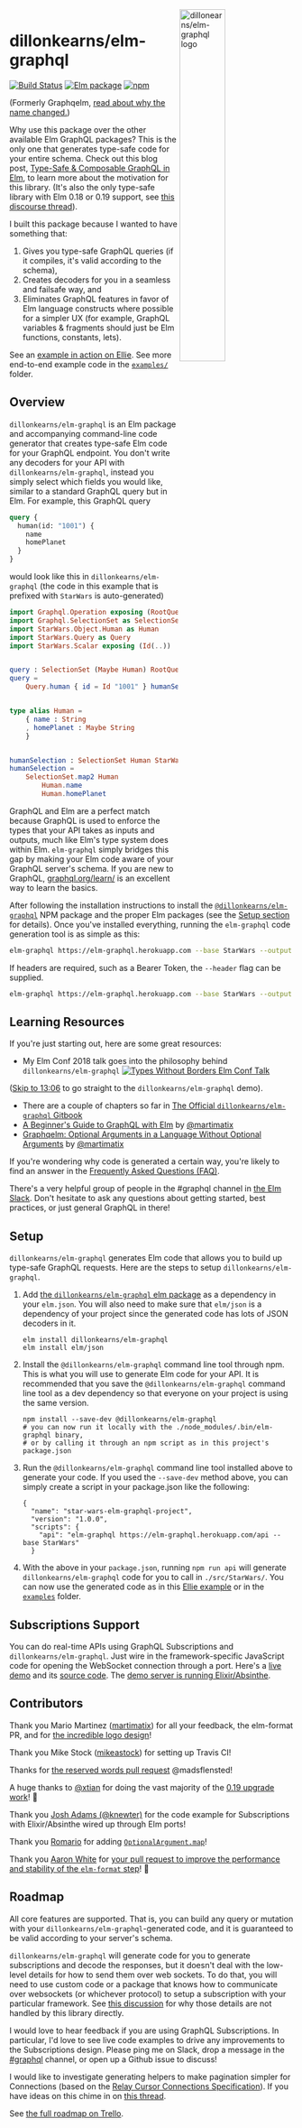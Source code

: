 <img src="https://cdn.rawgit.com/martimatix/logo-graphqelm/master/logo.svg" alt="dillonearns/elm-graphql logo" width="40%" align="right">

# dillonkearns/elm-graphql

[![Build Status](https://travis-ci.org/dillonkearns/elm-graphql.svg?branch=master)](https://travis-ci.org/dillonkearns/elm-graphql) [![Elm package](https://img.shields.io/elm-package/v/dillonkearns/elm-graphql.svg)](https://package.elm-lang.org/packages/dillonkearns/elm-graphql/latest/)
[![npm](https://img.shields.io/npm/v/@dillonkearns/elm-graphql.svg)](https://npmjs.com/package/@dillonkearns/elm-graphql)

(Formerly Graphqelm, [read about why the name changed.](https://github.com/dillonkearns/elm-graphql/issues/23))

Why use this package over the other available Elm GraphQL packages? This is the only one that
generates type-safe code for your entire schema. Check out this blog post, [Type-Safe & Composable GraphQL in Elm](https://medium.com/open-graphql/type-safe-composable-graphql-in-elm-b3378cc8d021), to learn more about the motivation for this library. (It's also the only type-safe
library with Elm 0.18 or 0.19 support, see
[this discourse thread](https://discourse.elm-lang.org/t/introducing-graphqelm-a-tool-for-type-safe-graphql-queries/472/5?u=dillonkearns)).

I built this package because I wanted to have something that:

1. Gives you type-safe GraphQL queries (if it compiles, it's valid according to the schema),
2. Creates decoders for you in a seamless and failsafe way, and
3. Eliminates GraphQL features in favor of Elm language constructs where possible for a simpler UX (for example, GraphQL variables & fragments should just be Elm functions, constants, lets).

See an [example in action on Ellie](https://rebrand.ly/graphqelm). See more end-to-end example code in the
[`examples/`](https://github.com/dillonkearns/elm-graphql/tree/master/examples)
folder.

## Overview

`dillonkearns/elm-graphql` is an Elm package and accompanying command-line code generator that creates type-safe Elm code for your GraphQL endpoint. You don't write any decoders for your API with `dillonkearns/elm-graphql`, instead you simply select which fields you would like, similar to a standard GraphQL query but in Elm. For example, this GraphQL query

```graphql
query {
  human(id: "1001") {
    name
    homePlanet
  }
}
```

would look like this in `dillonkearns/elm-graphql` (the code in this example that is prefixed with `StarWars` is auto-generated)

```elm
import Graphql.Operation exposing (RootQuery)
import Graphql.SelectionSet as SelectionSet exposing (SelectionSet)
import StarWars.Object.Human as Human
import StarWars.Query as Query
import StarWars.Scalar exposing (Id(..))


query : SelectionSet (Maybe Human) RootQuery
query =
    Query.human { id = Id "1001" } humanSelection


type alias Human =
    { name : String
    , homePlanet : Maybe String
    }


humanSelection : SelectionSet Human StarWars.Object.Human
humanSelection =
    SelectionSet.map2 Human
        Human.name
        Human.homePlanet
```

GraphQL and Elm are a perfect match because GraphQL is used to enforce the types that your API takes as inputs and outputs, much like Elm's type system does within Elm. `elm-graphql` simply bridges this gap by making your Elm code aware of your GraphQL server's schema. If you are new to GraphQL, [graphql.org/learn/](http://graphql.org/learn/) is an excellent way to learn the basics.

After following the installation instructions to install the [`@dillonkearns/elm-graphql`](https://npmjs.com/package/@dillonkearns/elm-graphql)
NPM package and the proper Elm packages (see the [Setup section](https://github.com/dillonkearns/elm-graphql#setup) for details).
Once you've installed everything, running the `elm-graphql` code generation tool
is as simple as this:

```bash
elm-graphql https://elm-graphql.herokuapp.com --base StarWars --output examples/src
```

If headers are required, such as a Bearer Token, the `--header` flag can be supplied.

```bash
elm-graphql https://elm-graphql.herokuapp.com --base StarWars --output examples/src 'headerKey: header value'
```

## Learning Resources

If you're just starting out, here are some great resources:

- My Elm Conf 2018 talk goes into the philosophy behind `dillonkearns/elm-graphql` [![Types Without Borders Elm Conf Talk](https://img.youtube.com/vi/memIRXFSNkU/0.jpg)](https://www.youtube.com/watch?v=memIRXFSNkU)

([Skip to 13:06](https://youtu.be/memIRXFSNkU?t=786) to go straight to the `dillonkearns/elm-graphql` demo).

- There are a couple of chapters so far in [The Official `dillonkearns/elm-graphql` Gitbook](https://dillonkearns.gitbooks.io/elm-graphql/content/)
- [A Beginner's Guide to GraphQL with Elm](https://medium.com/@zenitram.oiram/a-beginners-guide-to-graphql-with-elm-315b580f0aad) by [@martimatix](https://github.com/martimatix)
- [Graphqelm: Optional Arguments in a Language Without Optional Arguments](https://medium.com/@zenitram.oiram/graphqelm-optional-arguments-in-a-language-without-optional-arguments-d8074ca3cf74) by [@martimatix](https://github.com/martimatix)

If you're wondering why code is generated a certain way, you're likely to find an answer in the [Frequently Asked Questions (FAQ)](https://github.com/dillonkearns/elm-graphql/blob/master/FAQ.md).

There's a very helpful group of people in the #graphql channel in [the Elm Slack](http://elmlang.herokuapp.com/). Don't hesitate to ask any questions about getting started, best practices, or just general GraphQL in there!

## Setup

`dillonkearns/elm-graphql` generates Elm code that allows you to build up type-safe GraphQL requests. Here are the steps to setup `dillonkearns/elm-graphql`.

1. Add [the `dillonkearns/elm-graphql` elm package](http://package.elm-lang.org/packages/dillonkearns/elm-graphql/latest)
   as a dependency in your `elm.json`. You will also need to make sure that `elm/json` is a dependency of your project
   since the generated code has lots of JSON decoders in it.
   ```shell
   elm install dillonkearns/elm-graphql
   elm install elm/json
   ```
2. Install the `@dillonkearns/elm-graphql` command line tool through npm. This is what you will use to generate Elm code for your API.
   It is recommended that you save the `@dillonkearns/elm-graphql` command line tool as a dev
   dependency so that everyone on your project is using the same version.

   ```shell
   npm install --save-dev @dillonkearns/elm-graphql
   # you can now run it locally with the ./node_modules/.bin/elm-graphql binary,
   # or by calling it through an npm script as in this project's package.json
   ```

3. Run the `@dillonkearns/elm-graphql` command line tool installed above to generate your code. If you used the `--save-dev` method above, you can simply create a script in your package.json like the following:

   ```
   {
     "name": "star-wars-elm-graphql-project",
     "version": "1.0.0",
     "scripts": {
       "api": "elm-graphql https://elm-graphql.herokuapp.com/api --base StarWars"
     }
   ```

4. With the above in your `package.json`, running `npm run api` will generate `dillonkearns/elm-graphql` code for you to call in `./src/StarWars/`. You can now use the generated code as in this [Ellie example](https://rebrand.ly/graphqelm) or in the [`examples`](https://github.com/dillonkearns/elm-graphql/tree/master/examples) folder.

## Subscriptions Support

You can do real-time APIs using GraphQL Subscriptions and `dillonkearns/elm-graphql`.
Just wire in the framework-specific JavaScript code for opening the WebSocket connection
through a port. Here's a [live demo](http://www.dillonkearns.com/elm-graphql/) and its
[source code](https://github.com/dillonkearns/elm-graphql/tree/master/examples/src/subscription). The [demo server is running Elixir/Absinthe](https://github.com/dillonkearns/graphqelm-demo).

## Contributors

Thank you Mario Martinez ([martimatix](https://github.com/martimatix)) for
all your feedback, the elm-format PR, and for [the incredible logo design](https://github.com/martimatix/logo-graphqelm/)!

Thank you Mike Stock ([mikeastock](https://github.com/mikeastock/)) for
setting up Travis CI!

Thanks for [the reserved words pull request](https://github.com/dillonkearns/elm-graphql/pull/41) @madsflensted!

A huge thanks to [@xtian](https://github.com/xtian) for doing the vast majority
of the [0.19 upgrade work](https://github.com/dillonkearns/elm-graphql/pull/60)! :tada:

Thank you [Josh Adams (@knewter)](https://github.com/knewter) for the code example for
Subscriptions with Elixir/Absinthe wired up through Elm ports!

Thank you [Romario](https://github.com/romariolopezc) for adding [`OptionalArgument.map`](https://github.com/dillonkearns/elm-graphql/pull/73)!

Thank you [Aaron White](https://github.com/aaronwhite) for [your pull request to improve the performance and
stability of the `elm-format` step](https://github.com/dillonkearns/elm-graphql/pull/87)! 🎉

## Roadmap

All core features are supported. That is, you can build any query or mutation
with your `dillonkearns/elm-graphql`-generated code, and it is guaranteed to be valid according
to your server's schema.

`dillonkearns/elm-graphql` will generate code for you to generate subscriptions
and decode the responses, but it doesn't deal with the low-level details for
how to send them over web sockets. To do that, you will need to use
custom code or a package that knows how to communicate over websockets (or whichever
protocol) to setup a subscription with your particular framework. See
[this discussion](https://github.com/dillonkearns/elm-graphql/issues/43) for why
those details are not handled by this library directly.

I would love to hear feedback if you are using GraphQL Subscriptions. In particular,
I'd love to see live code examples to drive any improvements to the Subscriptions
design. Please ping me on Slack, drop a message in the
[#graphql](https://elmlang.slack.com/channels/graphql) channel, or open up a
Github issue to discuss!

I would like to investigate generating helpers to make pagination simpler
for Connections (based on the
[Relay Cursor Connections Specification](https://facebook.github.io/relay/graphql/connections.htm)).
If you have ideas on this chime in on [this thread](https://github.com/dillonkearns/elm-graphql/issues/29).

See [the full roadmap on Trello](https://trello.com/b/BCIWtZeL/dillonkearns-elm-graphql).

